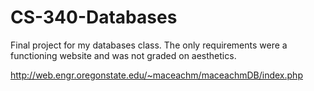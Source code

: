 # CS-340-Databases
Final project for my databases class. The only requirements were a functioning website and was not graded on aesthetics. 

http://web.engr.oregonstate.edu/~maceachm/maceachmDB/index.php

